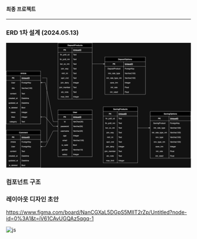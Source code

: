 #### 최종 프로젝트
  
---
  
### ERD 1차 설계 (2024.05.13)
![img](./ERD/ERD.png)


### 컴포넌트 구조


### 레이아웃 디자인 초안
https://www.figma.com/board/NanCGXaL5DGpS5MlIT2rZp/Untitled?node-id=0%3A1&t=iV61CAvUGQAz5qgq-1

![js](https://img.shields.io/badge/JavaScript-F7DF1E?style=for-the-badge&logo=JavaScript&logoColor=white)
